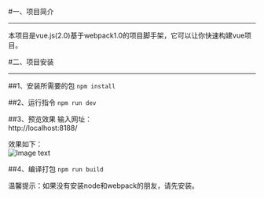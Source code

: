 #一、项目简介
***
本项目是vue.js(2.0)基于webpack1.0的项目脚手架，它可以让你快速构建vue项目。

#二、项目安装
***
##1、安装所需要的包
`npm install`

##2、运行指令
`npm run dev`

##3、预览效果
输入网址：<br>
   http://localhost:8188/
   
效果如下：<br>
   ![Image text](https://github.com/duanliang920/vue-webpack-project/blob/master/dev.jpg)

##4、编译打包
`npm run build`
   

温馨提示：如果没有安装node和webpack的朋友，请先安装。

